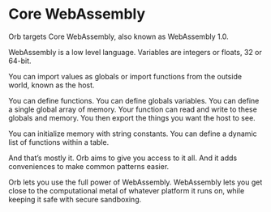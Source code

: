 # Core WebAssembly

Orb targets Core WebAssembly, also known as WebAssembly 1.0.

WebAssembly is a low level language. Variables are integers or floats, 32 or 64-bit.

You can import values as globals or import functions from the outside world, known as the host.

You can define functions. You can define globals variables. You can define a single global array of memory. Your function can read and write to these globals and memory. You then export the things you want the host to see.

You can initialize memory with string constants. You can define a dynamic list of functions within a table.

And that’s mostly it. Orb aims to give you access to it all. And it adds conveniences to make common patterns easier.

Orb lets you use the full power of WebAssembly. WebAssembly lets you get close to the computational metal of whatever platform it runs on, while keeping it safe with secure sandboxing.
